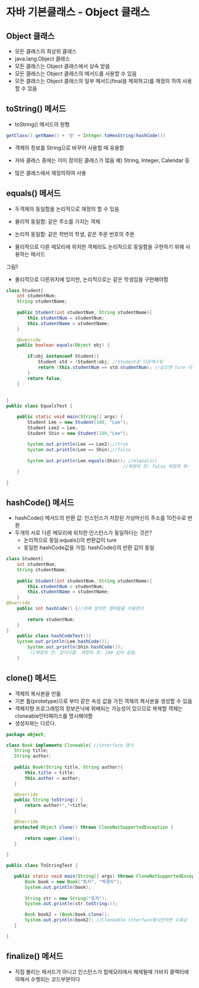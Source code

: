 # 자바 기본클래스 - Object 클래스
## Object 클래스
- 모든 클래스의 최상위 클래스
- java.lang.Object 클래스
- 모든 클래스는 Object 클래스에서 상속 받음
- 모든 클래스는 Object 클래스의 메서드를 사용할 수 있음
- 모든 클래스는 Object 클래스의 일부 메서드(final을 제외하고)를 재정의 하여 사용할 수 있음

## toString() 메서드
- toString() 메서드의 원형

```java
getClass().getName() + '@' + Integer.toHexString(hashCode())
```

- 객체의 정보를 String으로 바꾸어 사용할 때 유용함
- 자바 클래스 중에는 이미 정의된 클래스가 많음
예) String, Integer, Calendar 등

- 많은 클래스에서 재정의하여 사용

## equals() 메서드
- 두객체의 동일함을 논리적으로 재정의 할 수 있음

- 물리적 동일함: 같은 주소를 가지는 객체
- 논리적 동일함: 같은 학번의 학생, 같은 주문 번호의 주문

- 물리적으로 다른 메모리에 위치한 객체라도 논리적으로 동일함을 구현하기 위해 사용하는 메서드

그림1
- 물리적으로 다른위치에 있지만, 논리적으로는 같은 학생임을 구현해야함

```java
class Student{
	int studentNum;
	String studentName;
	
	public Student(int studentNum, String studentName){
		this.studentNum = studentNum;
		this.studentName = studentName;
	}

	@Override
	public boolean equals(Object obj) {
		 
		if(obj instanceof Student){
			Student std = (Student)obj; //Student로 다운캐스팅
			return (this.studentNum == std.studentNum); //같으면 ture 다르면 flase 반환
		}
		return false;
	}
	
	
}
public class EqualsTest {

	public static void main(String[] args) {
		Student Lee = new Student(100, "Lee");
		Student Lee2 = Lee;
		Student Shin = new Student(100,"Lee");
		
		System.out.println(Lee == Lee2);//true
		System.out.println(Lee == Shin);//false
		
		System.out.println(Lee.equals(Shin)); //elquals() 
											//재정의 전: false 재정의 후: true
	}

}
```

## hashCode() 메서드
- hashCode() 메서드의 반환 값: 인스턴스가 저장된 가상머신의 주소를 10진수로 반환
- 두개의 서로 다른 메모리에 위치한 인스턴스가 동일하다는 것은?
	* 논리적으로 동일:equals()의 반환값이 ture
	* 동일한 hashCode값을 가짐: hashCode()의 반환 값이 동일

```java
class Student{
	int studentNum;
	String studentName;
	
	public Student(int studentNum, String studentName){
		this.studentNum = studentNum;
		this.studentName = studentName;
	}
@Override
	public int hashCode() {//위에 정의한 멤버들을 이용한다
	
		return studentNum;
	}
}
	public class hashCodeTest(){
	System.out.println(Lee.hashCode());
		System.out.println(Shin.hashCode());
		 //재정의 전: 값이다름. 재정의 후: 100 값이 같음.
	}
```

## clone() 메서드

- 객체의 복사본을 만듦
- 기본 틀(prototype)으로 부터 같은 속성 값을 가진 객체의 복사본을 생성할 수 있음
- 객체지향 프로그래밍의 정보은닉에 위배되는 가능성이 있으므로 복제할 객체는 cloneable인터페이스를 명시해야함
- 생성자와는 다르다.


 ```java
 package object;

class Book implements Cloneable{ //interface 명시 
	String title;
	String author;
	
	public Book(String title, String author){
		this.title = title;
		this.author = author;
	}

	@Override
	public String toString() {
		return author+","+title;
	}

	@Override
	protected Object clone() throws CloneNotSupportedException {
	
		return super.clone();
	}
	
}

public class ToStringTest {

	public static void main(String[] args) throws CloneNotSupportedException {
		Book book = new Book("토지", "박경리");
		System.out.println(book);
		
		String str = new String("토지");
		System.out.println(str.toString());

		Book book2 = (Book)book.clone();
		System.out.println(book2); //Cloneable interface명시안하면 오류남
	}

}
 ```


## finalize() 메서드

- 직접 불리는 메서드가 아니고 인스턴스가 힙메모리에서 해제될때 가비지 콜렉터에의해서 수행되는 코드부분이다


